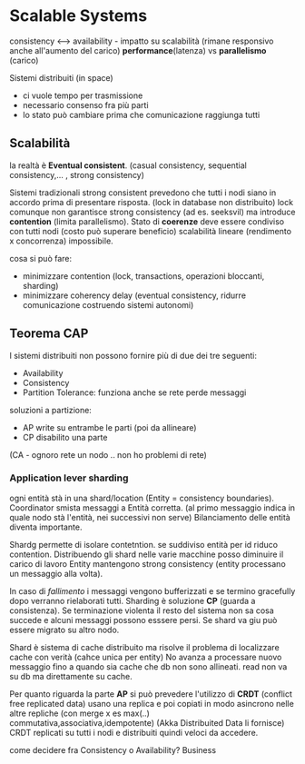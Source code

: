 # Scalable Systems

consistency <--> availability  - impatto su scalabilità (rimane responsivo anche all'aumento del carico)
**performance**(latenza) vs **parallelismo** (carico)

Sistemi distribuiti (in space) 
- ci vuole tempo per trasmissione
- necessario consenso fra più parti
- lo stato può cambiare prima che comunicazione raggiunga tutti 

## Scalabilità

la realtà è **Eventual consistent**.
(casual consistency, sequential consistency,... , strong consistency)

Sistemi tradizionali strong consistent prevedono che tutti i nodi siano in accordo prima di presentare risposta.
(lock in database non distribuito)
lock comunque non garantisce strong consistency (ad es. seeksvil)
ma introduce **contention** (limita parallelismo).
Stato di **coerenze** deve essere condiviso con tutti nodi (costo può superare beneficio)
scalabilità lineare (rendimento x concorrenza) impossibile.

cosa si può fare:
- minimizzare contention (lock, transactions, operazioni bloccanti, sharding)
- minimizzare coherency delay (eventual consistency, ridurre comunicazione costruendo sistemi autonomi)

## Teorema CAP 

I sistemi distribuiti non possono fornire più di due dei tre seguenti:
- Availability
- Consistency
- Partition Tolerance: funziona anche se rete perde messaggi

soluzioni a partizione:
- AP write su entrambe le parti (poi da allineare)
- CP disabilito una parte
  
(CA - ognoro rete un nodo .. non ho problemi di rete)

### Application lever sharding

ogni entità stà in una shard/location (Entity = consistency boundaries).
Coordinator smista messaggi a Entità corretta.
(al primo messaggio indica in quale nodo stà l'entità, nei successivi non serve)
Bilanciamento delle entità diventa importante.

Shardg permette di isolare contetntion.
se suddiviso entità per id riduco contention.
Distribuendo gli shard nelle varie macchine posso diminuire il carico di lavoro
Entity mantengono strong consistency (entity processano un messaggio alla volta).

In caso di *fallimento* i messaggi vengono bufferizzati e se termino gracefully dopo
verranno rielaborati tutti.
Sharding è soluzione **CP** (guarda a consistenza).
Se terminazione violenta il resto del sistema non sa cosa succede e alcuni messaggi possono esssere persi.
Se shard va giu può essere migrato su altro nodo.

Shard è sistema di cache distribuito ma risolve il problema di localizzare cache con verità (cahce unica per entity)
No avanza a processare nuovo messaggio fino a quando sia cache che db non sono allineati.
read non va su db ma direttamente su cache.

Per quanto riguarda la parte **AP** si può prevedere l'utilizzo di **CRDT** (conflict free replicated data)
usano una replica e poi copiati in modo asincrono nelle altre repliche (con merge x es max(..) commutativa,associativa,idempotente)
(Akka Distribuited Data li fornisce) 
CRDT replicati su tutti i nodi e distribuiti quindi veloci da accedere.

come decidere fra Consistency o Availability? Business

